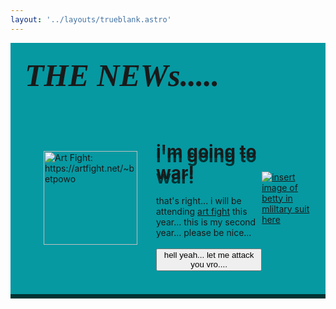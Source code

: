 ```yaml
---
layout: '../layouts/trueblank.astro'
---
```

<div class="board" style="
    width: fit-content;
    height: fit-content;
    background-color: #0699a2;
    box-shadow: 0px 7px 0px #033;
    padding: 0;
">
<div>
<p style="
max-width: 100%;
text-align: left;
background-color: var(--col-bright);
color: var(--col-dark);
border-radius: 20px 20px 0px 0px;
padding: 23px;
font-family: 'Impact';
font-size: 50px;
margin: 0px;
">
<i><b>THE NEWs.....</b></i>
</p>
</div>
<br>
<br>
<div style="
    display: flex;
    justify-content: center;
    align-items: center;
    padding: 23px;
    padding-top: 0px;
    margin-top: -20px;
">
<a href="https://artfight.net/~betpowo" target="_parent">
    <img class="blehh" src="/images/socials/art.png" alt="Art Fight: https://artfight.net/~betpowo" title="Art Fight" width="150" style="margin: 4px; margin-left: 30px; margin-right: 30px">
</a>
<div style="max-width: 555px; text-align: left">

<h1 style="text-shadow: 0px 7px 0px #033;">i'm going to war!</h1>

that's right... i will be attending <a href="https://artfight.net" target="_parent">art fight</a> this year...
this is my second year... please be nice...
<br><br>
<a href="https://artfight.net/~betpowo" target="_parent">
<button style="margin: 0px">hell yeah... let me attack you vro....</button>
</a>
</div>
<a href="/characters/betty" target="_parent">
    <img src="/images/military.png" alt="insert image of betty in mliltary suit here" />
</a>

</div>
</div>
